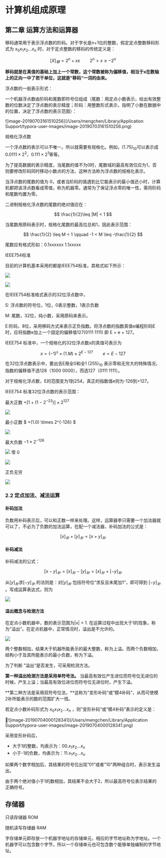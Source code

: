 # 计算机组成原理

## 第二章 运算方法和运算器

移码通常用于表示浮点数的阶码。对于字长是n+1位的整数，假定定点整数移码形式为  $x_0x_1x_2…x_n$ 时，对于定点整数的移码的传统定义是：

$$ [X]_移 = 2^n + x s \qquad 2^n  > x \geq -2^n$$

**移码就是在真值的基础上加上一个常数，这个常数被称为偏移值，相当于x在数轴上的正向一中了若干单位，这就是”移码“一词的由来。**

浮点数的一般表示形式：

一个机器浮点数由阶码和尾数即符号位组成（尾数：用定点小数表示，给出有效整数的位数决定了浮点数的表示精度；阶码：用整数形式表示，指明了小数在数据中的位置，决定了浮点数的表示范围）：

![image-20190703161510256](/Users/mengchen/Library/Application Support/typora-user-images/image-20190703161510256.png)

规格化浮点数

一个浮点数的表示可以不唯一。所以就需要有规格化。例如，$(1.75)_{10}$可以表示成 $0.0111×2^2$，$0.111×2^1$等等。

为了提高数据的表示精度，当尾数的值不为0时，尾数域的最高有效位应为1，否则要修改阶码同时移动小数点的方法，这种方法称为浮点数的规格化表示。

当浮点数的尾数的值为 0，或者当阶码的值遇到比它能表示的最小值还小时，计算机都把该浮点数看成零值，称为机器零。通常为了保证浮点零的唯一性，需将阶码和尾数均置为零。

二进制规格化浮点数的尾数的绝对值应在：

$$ \frac{1}{2}\leq |M| < 1 $$

当尾数用原码表示时，规格化尾数的最高位总和1，因此表示范围：

$$ \frac{1}{2} \leq M < 1 \qquad -1 < M \leq -\frac{1}{2} $$

尾数应有格式形如：0.1xxxxxx   1.1xxxxx

IEEE754标准

目前的计算机基本采用的都是IEEE754标准，其格式如下所示：

![](http://img.mcwebsite.top/blog/img/20190703163942.png)

![](http://img.mcwebsite.top/blog/img/20190703163958.png)

在IEEE754标准格式表示的32位浮点数中，

S: 浮点数的符号位，1位，0表示整数，1表示负数

M: 尾数，32位，纯小数，采用原码来表示。

E:阶码，8位，采用移码方式来表示正负指数。将浮点数的指数真值e编程阶码E时，应将指数e加上一个固定的偏移值127(0111 1111) 即 E = e + 127。

IEEE754 标准中，一个规格化的32位浮点数x的真值可表示为

$$ x = (-1)^s \times (1.M) \times 2^{E-127} \qquad e = E - 127 $$

在32位浮点数表示中，要出去E用全0和全1 $(255)_{10}$ 表示零和无穷大的特殊情况，指数的偏移值不选128（1000 0000），而选127（0111 1111）。

对于规格化浮点数，E的范围变为1到254，真正的指数值e则为-126到+127。

IEEE754 标准32位浮点数的表示范围：

最大正数 $+[1+(1-2^{-23})] \times 2^{127}$ 

![](http://img.mcwebsite.top/blog/img/20190703173144.png)

最小正数 $ +(1.0) \times 2^{-126} $

![](http://img.mcwebsite.top/blog/img/20190703173540.png)

最大负数 $-1 \times 2^{-126}$

![](http://img.mcwebsite.top/blog/img/20190703173644.png)
零 0

![](http://img.mcwebsite.top/blog/img/20190703173713.png)

正负无穷

![](http://img.mcwebsite.top/blog/img/20190703173742.png)

### 2.2 定点加法、减法运算

#### 补码加法

负数用补码表示后，可以和正数一样来处理。这样，运算器李只需要一个加法器就可以了，不必为了负数的加法运算，在配一个减法器，补码加法的公式是：

$$ [x]_补  + [y]_补 = [x + y]_补$$

#### 补码减法

补码减法的公式：

$$ [x - y]_补 = [x]_补 - [y]_补 = [x]_补 + [-y]_补 $$

从$[y]_补$求$[-y]_补$ 的法则是：对$[y]_补$ 包括符号位“求反且末尾加1“，即可得到 $[-y]_补$ 。写成运算表达式，则为

![](http://img.mcwebsite.top/blog/img/20190703175753.png)

#### 溢出概念与检测方法

在定点小数机器中，数的表示范围为|x| < 1. 在运算过程中出现大于1的现象，称为”溢出“。在定点机器中，正常情况时，溢出是不允许的。

![](http://img.mcwebsite.top/blog/img/20190703205625.png)

两个整数相加，结果大于机器所能表示的最大整数，称为上溢。而两个负数相加，结构小于及其所能表示的最小负数，称为下溢。

为了判断 ”溢出“是否发生，可采用检测方法。

**第一种溢出检测方法是采用单符号法。** 当最高有效位产生进位而符号位无进位的时候，产生上溢；当最高有效位进位而符号位无进位时，产生下溢。

**第二种方法是采用双符号位法，**这称为”变形补码“或”模4补码“，从而可使模2补所能表示的数的范围扩大一倍。

若定点小数补码形式为 $x_0x_1x_2…x_n$ ，则”变形补码“或”模4补码“表示的定义是：

![image-20190704000128341](/Users/mengchen/Library/Application Support/typora-user-images/image-20190704000128341.png)

采用变形补码后，

+ 大于1的整数，均表示为：$00.x_1x_2…x_n$
+ 小于-1的负数，均表示为：$11.x_1x_2…x_n$

如果两个数字相加后，其结果的符号位出现”01“或者"10"两种组合时，表示发生溢出。

由于两个绝对值小于1的数相加，其结果不会大于2，所以最高符号位表示结果的正确符号。



## 存储器

只读存储器 ROM

随机读写存储器 RAM

字存储单元即存放一个机器字地址的存储单元，相应的字节地址称为字地址。一个机器字可以包含数个字节，所以一个存储单元也可包含数个能够单独编制的字节地址。





